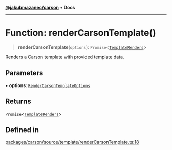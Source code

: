 [**@jakubmazanec/carson**](../README.md) • **Docs**

---

# Function: renderCarsonTemplate()

> **renderCarsonTemplate**(`options`):
> `Promise`\<[`TemplateRenders`](../type-aliases/TemplateRenders.md)\>

Renders a Carson template with provided template data.

## Parameters

• **options**: [`RenderCarsonTemplateOptions`](../type-aliases/RenderCarsonTemplateOptions.md)

## Returns

`Promise`\<[`TemplateRenders`](../type-aliases/TemplateRenders.md)\>

## Defined in

[packages/carson/source/template/renderCarsonTemplate.ts:18](https://github.com/jakubmazanec/tools/blob/1c4f0471e4ca7ee64c14124101a8ac795175e9bf/packages/carson/source/template/renderCarsonTemplate.ts#L18)

